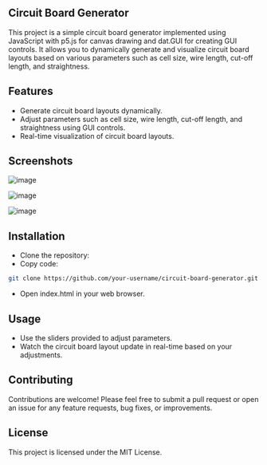 ## Circuit Board Generator
This project is a simple circuit board generator implemented using JavaScript with p5.js for canvas drawing and dat.GUI for creating GUI controls. It allows you to dynamically generate and visualize circuit board layouts based on various parameters such as cell size, wire length, cut-off length, and straightness.

## Features
- Generate circuit board layouts dynamically.
- Adjust parameters such as cell size, wire length, cut-off length, and straightness using GUI controls.
- Real-time visualization of circuit board layouts.

## Screenshots

![image](https://github.com/Wadoo69/Circuit-Board-Generator/assets/135997896/4c0162a6-8709-4c18-b8a8-8b6c7687a956)

![image](https://github.com/Wadoo69/Circuit-Board-Generator/assets/135997896/f1d28013-6ea7-4035-a0d0-d4436760f6f2)

![image](https://github.com/Wadoo69/Circuit-Board-Generator/assets/135997896/0119d380-6268-4f4f-a68d-c22f131f43d2)


## Installation
- Clone the repository:
- Copy code:
```bash
git clone https://github.com/your-username/circuit-board-generator.git
```
- Open index.html in your web browser.

## Usage

- Use the sliders provided to adjust parameters.
- Watch the circuit board layout update in real-time based on your adjustments.

## Contributing

Contributions are welcome! Please feel free to submit a pull request or open an issue for any feature requests, bug fixes, or improvements.

## License

This project is licensed under the MIT License.
